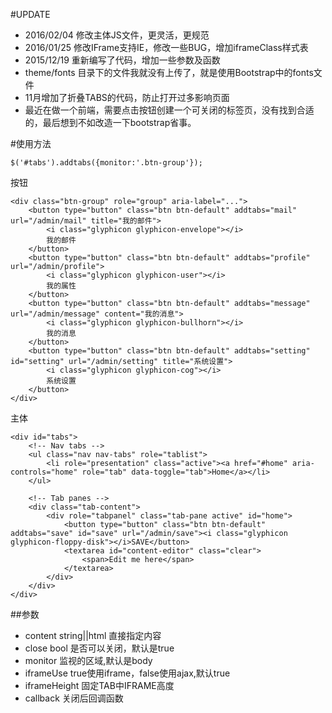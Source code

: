 #UPDATE

- 2016/02/04 修改主体JS文件，更灵活，更规范
- 2016/01/25 修改IFrame支持IE，修改一些BUG，增加iframeClass样式表
- 2015/12/19 重新编写了代码，增加一些参数及函数
- theme/fonts 目录下的文件我就没有上传了，就是使用Bootstrap中的fonts文件
- 11月增加了折叠TABS的代码，防止打开过多影响页面
- 最近在做一个前端，需要点击按钮创建一个可关闭的标签页，没有找到合适的，最后想到不如改造一下bootstrap省事。

#使用方法

```
$('#tabs').addtabs({monitor:'.btn-group'});
```
按钮
```
<div class="btn-group" role="group" aria-label="...">
    <button type="button" class="btn btn-default" addtabs="mail" url="/admin/mail" title="我的邮件">
        <i class="glyphicon glyphicon-envelope"></i>
        我的邮件
    </button>
    <button type="button" class="btn btn-default" addtabs="profile" url="/admin/profile">
        <i class="glyphicon glyphicon-user"></i>
        我的属性
    </button>
    <button type="button" class="btn btn-default" addtabs="message" url="/admin/message" content="我的消息">
        <i class="glyphicon glyphicon-bullhorn"></i>
        我的消息
    </button>
    <button type="button" class="btn btn-default" addtabs="setting" id="setting" url="/admin/setting" title="系统设置">
        <i class="glyphicon glyphicon-cog"></i>
        系统设置
    </button>
</div>
```
主体
```
<div id="tabs">
    <!-- Nav tabs -->
    <ul class="nav nav-tabs" role="tablist">
        <li role="presentation" class="active"><a href="#home" aria-controls="home" role="tab" data-toggle="tab">Home</a></li>
    </ul>

    <!-- Tab panes -->
    <div class="tab-content">
        <div role="tabpanel" class="tab-pane active" id="home">
            <button type="button" class="btn btn-default" addtabs="save" id="save" url="/admin/save"><i class="glyphicon glyphicon-floppy-disk"></i>SAVE</button>
            <textarea id="content-editor" class="clear">
                <span>Edit me here</span>
            </textarea>
        </div>
    </div>
</div>
```

##参数
-  content string||html 直接指定内容
-  close bool 是否可以关闭，默认是true
-  monitor 监视的区域,默认是body
-  iframeUse true使用iframe，false使用ajax,默认true
-  iframeHeight 固定TAB中IFRAME高度
-  callback 关闭后回调函数
